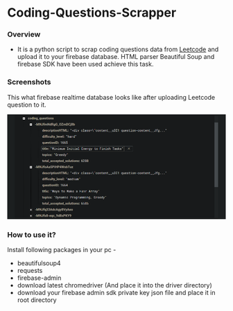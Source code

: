 # Coding-Questions-Scrapper
### Overview
* It is a python script to scrap coding questions data from [Leetcode](https://leetcode.com/problemset/all/) and upload it to your firebase database. HTML parser Beautiful Soup and firebase SDK have been used achieve this task.

### Screenshots
This what firebase realtime database looks like after uploading Leetcode question to it.

![Firebase Realtime Database](https://github.com/divyeshvala/Coding-Questions-Scrapper/blob/main/screenshots/database.png?raw=True "Firebase Realtime Database")

### How to use it?
Install following packages in your pc -
* beautifulsoup4
* requests
* firebase-admin
* download latest chromedriver (And place it into the driver directory)
* download your firebase admin sdk private key json file and place it in root directory

